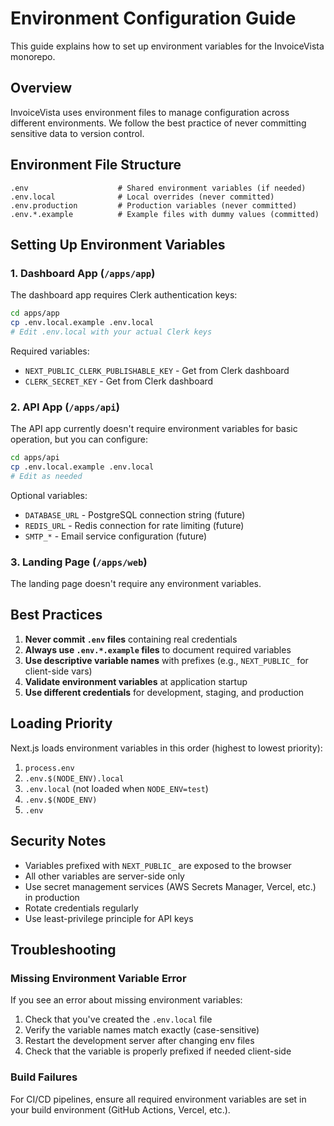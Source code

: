 # Environment Configuration Guide

This guide explains how to set up environment variables for the InvoiceVista monorepo.

## Overview

InvoiceVista uses environment files to manage configuration across different environments. We follow the best practice of never committing sensitive data to version control.

## Environment File Structure

```
.env                    # Shared environment variables (if needed)
.env.local              # Local overrides (never committed)
.env.production         # Production variables (never committed)
.env.*.example          # Example files with dummy values (committed)
```

## Setting Up Environment Variables

### 1. Dashboard App (`/apps/app`)

The dashboard app requires Clerk authentication keys:

```bash
cd apps/app
cp .env.local.example .env.local
# Edit .env.local with your actual Clerk keys
```

Required variables:
- `NEXT_PUBLIC_CLERK_PUBLISHABLE_KEY` - Get from Clerk dashboard
- `CLERK_SECRET_KEY` - Get from Clerk dashboard

### 2. API App (`/apps/api`)

The API app currently doesn't require environment variables for basic operation, but you can configure:

```bash
cd apps/api
cp .env.local.example .env.local
# Edit as needed
```

Optional variables:
- `DATABASE_URL` - PostgreSQL connection string (future)
- `REDIS_URL` - Redis connection for rate limiting (future)
- `SMTP_*` - Email service configuration (future)

### 3. Landing Page (`/apps/web`)

The landing page doesn't require any environment variables.

## Best Practices

1. **Never commit `.env` files** containing real credentials
2. **Always use `.env.*.example` files** to document required variables
3. **Use descriptive variable names** with prefixes (e.g., `NEXT_PUBLIC_` for client-side vars)
4. **Validate environment variables** at application startup
5. **Use different credentials** for development, staging, and production

## Loading Priority

Next.js loads environment variables in this order (highest to lowest priority):

1. `process.env`
2. `.env.$(NODE_ENV).local`
3. `.env.local` (not loaded when `NODE_ENV=test`)
4. `.env.$(NODE_ENV)`
5. `.env`

## Security Notes

- Variables prefixed with `NEXT_PUBLIC_` are exposed to the browser
- All other variables are server-side only
- Use secret management services (AWS Secrets Manager, Vercel, etc.) in production
- Rotate credentials regularly
- Use least-privilege principle for API keys

## Troubleshooting

### Missing Environment Variable Error

If you see an error about missing environment variables:

1. Check that you've created the `.env.local` file
2. Verify the variable names match exactly (case-sensitive)
3. Restart the development server after changing env files
4. Check that the variable is properly prefixed if needed client-side

### Build Failures

For CI/CD pipelines, ensure all required environment variables are set in your build environment (GitHub Actions, Vercel, etc.).